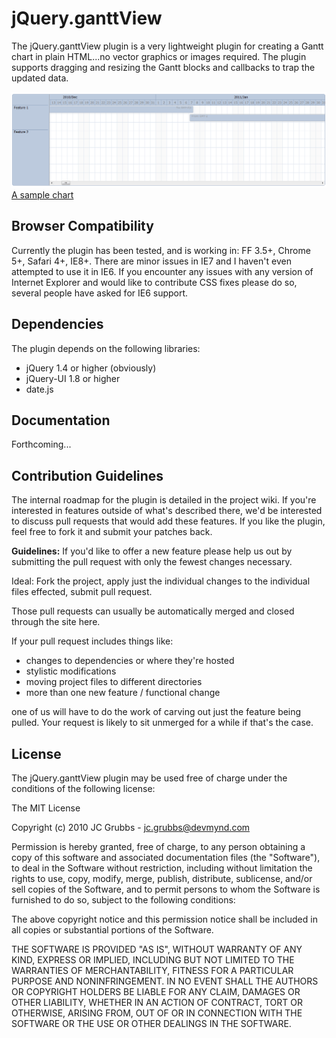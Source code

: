 jQuery.ganttView
================

The jQuery.ganttView plugin is a very lightweight plugin for creating a Gantt chart in plain HTML...no vector graphics or images required.  The plugin supports dragging and resizing the Gantt blocks and callbacks to trap the updated data.

[![Sample Gantt](https://raw.githubusercontent.com/thegrubbsian/jquery.ganttView/master/example/jquery-ganttview.png) A sample chart](http://thegrubbsian.github.io/jquery.ganttView/example/index.html)


Browser Compatibility
---------------------
Currently the plugin has been tested, and is working in: FF 3.5+, Chrome 5+, Safari 4+, IE8+.  There are minor issues in IE7 and I haven't even attempted to use it in IE6.  If you encounter any issues with any version of Internet Explorer and would like to contribute CSS fixes please do so, several people have asked for IE6 support.


Dependencies
------------
The plugin depends on the following libraries:

- jQuery 1.4 or higher (obviously)
- jQuery-UI 1.8 or higher
- date.js


Documentation
-------------
Forthcoming...


Contribution Guidelines
------------
The internal roadmap for the plugin is detailed in the project wiki. If you're interested in features outside of what's described there, we'd be interested to discuss pull requests that would add these features.  If you like the plugin, feel free to fork it and submit your patches back.

**Guidelines:** If you'd like to offer a new feature please help us out by submitting the pull request with only the fewest changes necessary. 

Ideal: Fork the project, apply just the individual changes to the individual files effected, submit pull request. 

Those pull requests can usually be automatically merged and closed through the site here. 

If your pull request includes things like:

- changes to dependencies or where they're hosted
- stylistic modifications
- moving project files to different directories
- more than one new feature / functional change

one of us will have to do the work of carving out just the feature being pulled. Your request is likely to sit unmerged for a while if that's the case. 


License
-------
The jQuery.ganttView plugin may be used free of charge under the conditions 
of the following license:

The MIT License

Copyright (c) 2010 JC Grubbs - jc.grubbs@devmynd.com

Permission is hereby granted, free of charge, to any person obtaining a copy
of this software and associated documentation files (the "Software"), to deal
in the Software without restriction, including without limitation the rights
to use, copy, modify, merge, publish, distribute, sublicense, and/or sell
copies of the Software, and to permit persons to whom the Software is
furnished to do so, subject to the following conditions:

The above copyright notice and this permission notice shall be included in
all copies or substantial portions of the Software.

THE SOFTWARE IS PROVIDED "AS IS", WITHOUT WARRANTY OF ANY KIND, EXPRESS OR
IMPLIED, INCLUDING BUT NOT LIMITED TO THE WARRANTIES OF MERCHANTABILITY,
FITNESS FOR A PARTICULAR PURPOSE AND NONINFRINGEMENT. IN NO EVENT SHALL THE
AUTHORS OR COPYRIGHT HOLDERS BE LIABLE FOR ANY CLAIM, DAMAGES OR OTHER
LIABILITY, WHETHER IN AN ACTION OF CONTRACT, TORT OR OTHERWISE, ARISING FROM,
OUT OF OR IN CONNECTION WITH THE SOFTWARE OR THE USE OR OTHER DEALINGS IN
THE SOFTWARE.
